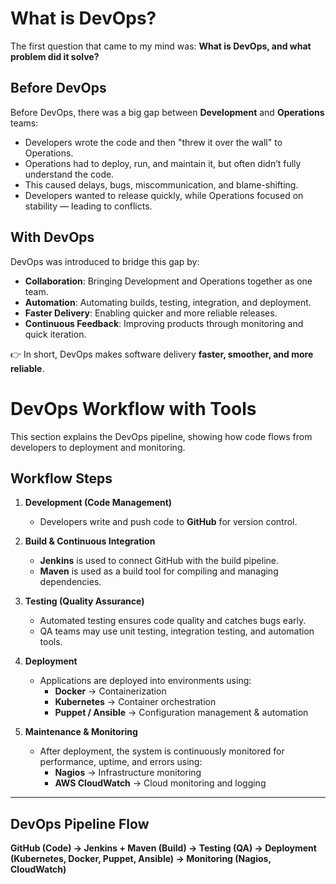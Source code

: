 # What is DevOps?

The first question that came to my mind was: **What is DevOps, and what problem did it solve?**

## Before DevOps
Before DevOps, there was a big gap between **Development** and **Operations** teams:
- Developers wrote the code and then "threw it over the wall" to Operations.  
- Operations had to deploy, run, and maintain it, but often didn’t fully understand the code.  
- This caused delays, bugs, miscommunication, and blame-shifting.  
- Developers wanted to release quickly, while Operations focused on stability — leading to conflicts.  

## With DevOps
DevOps was introduced to bridge this gap by:
- **Collaboration**: Bringing Development and Operations together as one team.  
- **Automation**: Automating builds, testing, integration, and deployment.  
- **Faster Delivery**: Enabling quicker and more reliable releases.  
- **Continuous Feedback**: Improving products through monitoring and quick iteration.  

👉 In short, DevOps makes software delivery **faster, smoother, and more reliable**.
# DevOps Workflow with Tools

This section explains the DevOps pipeline, showing how code flows from developers to deployment and monitoring.

## Workflow Steps

1. **Development (Code Management)**
   - Developers write and push code to **GitHub** for version control.

2. **Build & Continuous Integration**
   - **Jenkins** is used to connect GitHub with the build pipeline.
   - **Maven** is used as a build tool for compiling and managing dependencies.

3. **Testing (Quality Assurance)**
   - Automated testing ensures code quality and catches bugs early.
   - QA teams may use unit testing, integration testing, and automation tools.

4. **Deployment**
   - Applications are deployed into environments using:
     - **Docker** → Containerization  
     - **Kubernetes** → Container orchestration  
     - **Puppet / Ansible** → Configuration management & automation  

5. **Maintenance & Monitoring**
   - After deployment, the system is continuously monitored for performance, uptime, and errors using:
     - **Nagios** → Infrastructure monitoring  
     - **AWS CloudWatch** → Cloud monitoring and logging  

---

## DevOps Pipeline Flow

**GitHub (Code) → Jenkins + Maven (Build) → Testing (QA) → Deployment (Kubernetes, Docker, Puppet, Ansible) → Monitoring (Nagios, CloudWatch)**
